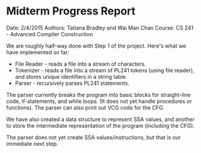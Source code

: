 # Midterm Progress Report
Date:    2/4/2015
Authors: Tatiana Bradley and Wai Man Chan
Course:  CS 241 - Advanced Compiler Construction

We are roughly half-way done with Step 1 of the project. Here's what we 
have implemented so far:
* File Reader - reads a file into a stream of characters.
* Tokenizer   - reads a file into a stream of PL241 tokens (using file reader), and
			    stores unique identifiers in a string table.
* Parser      - recursively parses PL241 statements.

The parser currently breaks the program into basic blocks for straight-line
code, if-statements, and while loops. (It does not yet handle procedures or functions).
The parser can also print out VCG code for the CFG.

We have also created a data structure to represent SSA values, and another to store
the intermediate representation of the program (including the CFG).

The parser does not yet create SSA values/instructions, but that is our immediate next step.